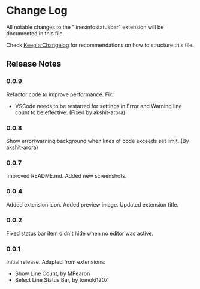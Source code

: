 # Change Log
All notable changes to the "linesinfostatusbar" extension will be documented in this file.

Check [Keep a Changelog](http://keepachangelog.com/) for recommendations on how to structure this file.

## Release Notes


### 0.0.9
Refactor code to improve performance.
Fix:
- VSCode needs to be restarted for settings in Error and Warning line count to be effective.
(Fixed by akshit-arora)

### 0.0.8
Show error/warning background when lines of code exceeds set limit. (By akshit-arora)

### 0.0.7
Improved README.md.
Added new screenshots.

### 0.0.4
Added extension icon.
Added preview image.
Updated extension title.

### 0.0.2 
Fixed status bar item didn't hide when no editor was active.

### 0.0.1
Initial release.
Adapted from extensions:
- Show Line Count, by MPearon
- Select Line Status Bar, by tomoki1207
